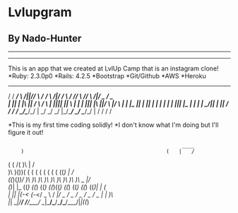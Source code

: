 # Lvlupgram
## By Nado-Hunter

------------------
------------------
This is an app that we created at LvlUp Camp that is an instagram clone!
*Ruby: 2.3.0p0
*Rails: 4.2.5
*Bootstrap
*Git/Github
*AWS
*Heroku


 _  ____  _      _ _____    _____  _     _  ____    _____ _     _      ____  ____ 
/ \/ ___\/ \  /||//__ __\  /__ __\/ \ /|/ \/ ___\  /    // \ /\/ \  /|/ _  \/ _  \
| ||    \| |\ ||    / \      / \  | |_||| ||    \  |  __\| | ||| |\ ||\/ \ |\/ \ |
| |\___ || | \||    | |      | |  | | ||| |\___ |  | |   | \_/|| | \||   / /   / /
\_/\____/\_/  \|    \_/      \_/  \_/ \|\_/\____/  \_/   \____/\_/  \|   \/    \/ 
                                                                         \/    \/ 
                                                                         
*This is my first time coding solidly!
*I don't know what I'm doing but I'll figure it out!

                                                           ____ 
        )                                             (   |   / 
 (   ( /(                                             )\  |  /  
 )\  )\())(    (    (     (   (    (    (    (    (  ((_) | /   
((_)(_))/ )\   )\   )\    )\  )\   )\   )\   )\   )\  _   |/    
 (_)| |_ ((_) ((_) ((_)  ((_)((_) ((_) ((_) ((_) ((_)| | (      
 | ||  _|(_-< (_-</ _ \ / _|/ _ \/ _ \/ _ \/ _ \/ _ \| | )\     
 |_| \__|/__/ /__/\___/ \__|\___/\___/\___/\___/\___/|_|((_)    